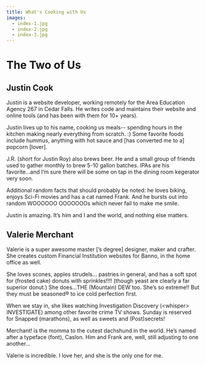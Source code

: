 ```yaml
---
title: What's Cooking with Us
images:
  - index-1.jpg
  - index-2.jpg
  - index-3.jpg
---
```


# The Two of Us

## Justin Cook

Justin is a website developer, working remotely for the Area Education
Agency 267 in Cedar Falls. He writes code and maintains their website
and online tools (and has been with them for 10+ years).

Justin lives up to his name, cooking us meals-- spending hours in the
kitchen making nearly everything from scratch. :) Some favorite foods
include hummus, anything with hot sauce and [has converted me to a]
popcorn [lover].

J.R. (short for Justin Roy) also brews beer. He and a small group of
friends used to gather monthly to brew 5-10 gallon batches. IPAs are
his favorite...and I’m sure there will be some on tap in the dining
room kegerator very soon.

Additional random facts that should probably be noted: he loves biking,
enjoys Sci-Fi movies and has a cat named Frank. And he bursts out into
random WOOOOOO OOOOOOOs which never fail to make me smile.

Justin is amazing. It’s him and I and the world, and nothing else matters.

## Valerie Merchant

Valerie is a super awesome master [’s degree] designer, maker and crafter.
She creates custom Financial Institution websites for Banno, in the home office as well.

She loves scones, apples strudels... pastries in general, and has a soft
spot for (frosted cake) donuts with sprinkles!!!! (though yeast are clearly
a far superior donut.) She does...THE (Mountain) DEW too. She’s so extreme!!
But they must be seasoned® to ice cold perfection first.

When we stay in, she likes watching Investigation Discovery (&lt;whisper&gt; INVESTIGATE)
among other favorite crime TV shows. Sunday is reserved for Snapped (marathons),
as well as sweets and (Post)secrets!

Merchant! <yelled> is the momma to the cutest dachshund in the world.
He’s named after a typeface (font), Caslon. Him and Frank are, well,
still adjusting to one another...

Valerie is incredible. I love her, and she is the only one for me.
